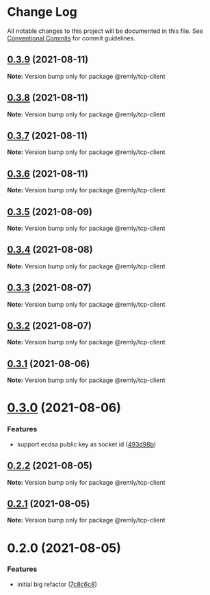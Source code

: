 # Change Log

All notable changes to this project will be documented in this file.
See [Conventional Commits](https://conventionalcommits.org) for commit guidelines.

## [0.3.9](https://gitr.net/mindary/remly/compare/@remly/tcp-client@0.3.8...@remly/tcp-client@0.3.9) (2021-08-11)

**Note:** Version bump only for package @remly/tcp-client





## [0.3.8](https://gitr.net/mindary/remly/compare/@remly/tcp-client@0.3.7...@remly/tcp-client@0.3.8) (2021-08-11)

**Note:** Version bump only for package @remly/tcp-client





## [0.3.7](https://gitr.net/mindary/remly/compare/@remly/tcp-client@0.3.6...@remly/tcp-client@0.3.7) (2021-08-11)

**Note:** Version bump only for package @remly/tcp-client





## [0.3.6](https://gitr.net/mindary/remly/compare/@remly/tcp-client@0.3.5...@remly/tcp-client@0.3.6) (2021-08-11)

**Note:** Version bump only for package @remly/tcp-client





## [0.3.5](https://gitr.net/mindary/remly/compare/@remly/tcp-client@0.3.4...@remly/tcp-client@0.3.5) (2021-08-09)

**Note:** Version bump only for package @remly/tcp-client





## [0.3.4](https://gitr.net/mindary/remly/compare/@remly/tcp-client@0.3.3...@remly/tcp-client@0.3.4) (2021-08-08)

**Note:** Version bump only for package @remly/tcp-client





## [0.3.3](https://gitr.net/mindary/remly/compare/@remly/tcp-client@0.3.2...@remly/tcp-client@0.3.3) (2021-08-07)

**Note:** Version bump only for package @remly/tcp-client





## [0.3.2](https://gitr.net/mindary/remly/compare/@remly/tcp-client@0.3.1...@remly/tcp-client@0.3.2) (2021-08-07)

**Note:** Version bump only for package @remly/tcp-client





## [0.3.1](https://gitr.net/mindary/remly/compare/@remly/tcp-client@0.3.0...@remly/tcp-client@0.3.1) (2021-08-06)

**Note:** Version bump only for package @remly/tcp-client





# [0.3.0](https://gitr.net/mindary/remly/compare/@remly/tcp-client@0.2.2...@remly/tcp-client@0.3.0) (2021-08-06)


### Features

* support ecdsa public key as socket id ([493d98b](https://gitr.net/mindary/remly/commits/493d98b2f924ae1c5dbf25ef5603082c3f35f928))





## [0.2.2](https://gitr.net/mindary/remly/compare/@remly/tcp-client@0.2.1...@remly/tcp-client@0.2.2) (2021-08-05)

**Note:** Version bump only for package @remly/tcp-client





## [0.2.1](https://gitr.net/mindary/remly/compare/@remly/tcp-client@0.2.0...@remly/tcp-client@0.2.1) (2021-08-05)

**Note:** Version bump only for package @remly/tcp-client





# 0.2.0 (2021-08-05)


### Features

* initial big refactor ([7c8c6c8](https://gitr.net/mindary/remly/commits/7c8c6c813f12b4d686b4f59feab4c4abc01e30e6))

